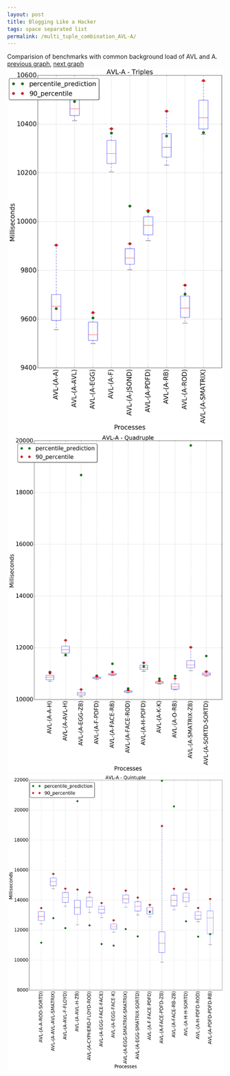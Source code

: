 ```yaml
---
layout: post
title: Blogging Like a Hacker
tags: space separated list
permalink: /multi_tuple_combination_AVL-A/
---
```


Comparision of benchmarks with common background load of AVL and A.
[previous graph](../multi_tuple_combination_AVL-AVL/), [next graph](../multi_tuple_combination_AVL-CYPHERD/)
<img src="./images/triple/AVL/AVL-A_box.png" alt="graph figure"><img src="./images/quadruple/AVL/AVL-A_box.png" alt="graph figure"><img src="./images/quintuple/AVL/AVL-A_box.png" alt="graph figure">